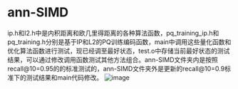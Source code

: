 # ann-SIMD
ip.h和l2.h中是内积距离和欧几里得距离的各种算法函数，pq_training_ip.h和pq_training.h分别是基于IP和L2的PQ训练编码函数，main中调用这些量化函数和优化算法函数进行测试，现已经调至最好状态，test.o中存储当前最好状态的测试结果，可以通过修改调用函数测试其他方法组合。ann-SIMD文件夹内是按照recall@10=0.95的的标准测试的，ann-SIMD文件夹外是更新的recall@10=0.9标准下的测试结果和main代码修改。
![image](https://github.com/user-attachments/assets/4ec3d679-7b08-486c-b252-27bf1ba1ab5f)
